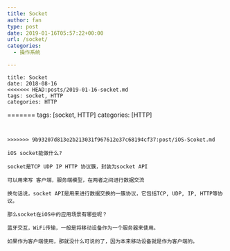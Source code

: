 ```yaml
---
title: Socket
author: fan
type: post
date: 2019-01-16T05:57:22+00:00
url: /socket/
categories:
  - 操作系统

---
```

<pre><code class="line-numbers">title: Socket
date: 2018-08-16
<<<<<<< HEAD:posts/2019-01-16-socket.md
tags: socket, HTTP
categories: HTTP
</code></pre>
=======
tags: [socket, HTTP]
categories: [HTTP]
```


>>>>>>> 9b93207d813e2b213031f967612e37c68194cf37:post/iOS-Scoket.md

iOS socket能做什么?
  
socket是TCP UDP IP HTTP 协议簇，封装为socket API
  
可以用来写 客户端，服务端模型，在两者之间进行数据交流
  
换句话说，socket API是用来进行数据交换的一簇协议，它包括TCP, UDP, IP, HTTP等协议。
  
那么socket在iOS中的应用场景有哪些呢？
  
蓝牙交互，WiFi传输，一般是将移动设备作为一个服务器来使用。
  
如果作为客户端使用，那就没什么可说的了，因为本来移动设备就是作为客户端的。